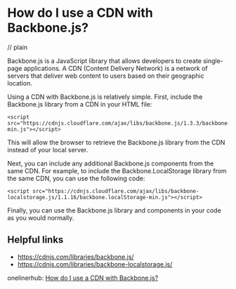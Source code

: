 # How do I use a CDN with Backbone.js?
// plain

Backbone.js is a JavaScript library that allows developers to create single-page applications. A CDN (Content Delivery Network) is a network of servers that deliver web content to users based on their geographic location.

Using a CDN with Backbone.js is relatively simple. First, include the Backbone.js library from a CDN in your HTML file:

```
<script src="https://cdnjs.cloudflare.com/ajax/libs/backbone.js/1.3.3/backbone-min.js"></script>
```

This will allow the browser to retrieve the Backbone.js library from the CDN instead of your local server.

Next, you can include any additional Backbone.js components from the same CDN. For example, to include the Backbone.LocalStorage library from the same CDN, you can use the following code:

```
<script src="https://cdnjs.cloudflare.com/ajax/libs/backbone-localstorage.js/1.1.16/backbone.localStorage-min.js"></script>
```

Finally, you can use the Backbone.js library and components in your code as you would normally.

## Helpful links
- https://cdnjs.com/libraries/backbone.js/
- https://cdnjs.com/libraries/backbone-localstorage.js/

onelinerhub: [How do I use a CDN with Backbone.js?](https://onelinerhub.com/backbone.js/how-do-i-use-a-cdn-with-backbone-js)